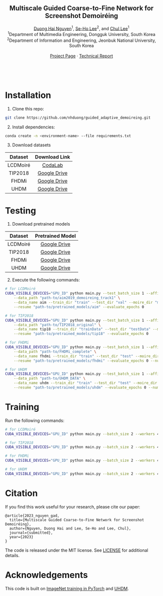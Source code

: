 <!-- PROJECT LOGO -->
<br />
<p align="center">
  <!-- <a href="https://nhduong.github.io/">
    <img src="dgu.png" alt="Logo" width="224" height="224">
  </a> -->

  <h2 align="center">Multiscale Guided Coarse-to-Fine Network for Screenshot Demoiréing</h2>

  <p align="center">
    <a href="mailto:duongnguyen@mme.dongguk.edu" target="_blank">Duong Hai Nguyen</a><sup>1</sup>,
    <a href="mailto:seholee@jbnu.ac.kr" target="_blank">Se-Ho Lee</a><sup>2</sup>, and 
    <a href="mailto:chullee@dongguk.edu" target="_blank">Chul Lee</a><sup>1</sup>
    <br>
    <sup>1</sup>Department of Multimedia Engineering, Dongguk University, South Korea<br>
    <sup>2</sup>Department of Information and Engineering, Jeonbuk National University, South Korea<br>
    <br>
    <a href="https://nhduong.github.io/guided_demoireing_net">Project Page</a>
    ·
    <a href="...">Technical Report</a>
  </p>
</p>

<br>
<br>
<br>

# Installation
1. Clone this repo:
```bash
git clone https://github.com/nhduong/guided_adaptive_demoireing.git
```

2. Install dependencies:
```bash
conda create -n <environment-name> --file requirements.txt
```

3. Download datasets

| Dataset | Download Link |
| :---: | :---: |
| LCDMoiré | [CodaLab](https://competitions.codalab.org/competitions/20165) |
| TIP2018 | [Google Drive](https://drive.google.com/drive/folders/109cAIZ0ffKLt34P7hOMKUO14j3gww2UC) |
| FHDMi | [Google Drive](https://drive.google.com/drive/folders/1IJSeBXepXFpNAvL5OyZ2Y1yu4KPvDxN5) |
| UHDM | [Google Drive](https://drive.google.com/drive/folders/1DyA84UqM7zf3CeoEBNmTi_dJ649x2e7e) |

# Testing
1. Download pretrained models

| Dataset | Pretrained Model |
| :---: | :---: |
| LCDMoiré | [Google Drive](https://drive.google.com/drive/folders/???) |
| TIP2018 | [Google Drive](https://drive.google.com/drive/folders/???) |
| FHDMi | [Google Drive](https://drive.google.com/drive/folders/???) |
| UHDM | [Google Drive](https://drive.google.com/drive/folders/???) |

2. Execute the following commands:
```bash
# for LCDMoiré
CUDA_VISIBLE_DEVICES="GPU_ID" python main.py --test_batch_size 1 --affine --l1loss --adaloss --perloss --evaluate \
    --data_path "path-to/aim2019_demoireing_track1" \
    --data_name aim --train_dir "train" --test_dir "val" --moire_dir "moire" --clean_dir "clear" \
    --resume "path-to/pretrained_models/aim" --evaluate_epochs 0

# for TIP2018
CUDA_VISIBLE_DEVICES="GPU_ID" python main.py --test_batch_size 1 --affine --l1loss --adaloss --perloss --evaluate \
    --data_path "path-to/TIP2018_original" \
    --data_name tip18 --train_dir "trainData" --test_dir "testData" --moire_dir "source" --clean_dir "target" \
    --resume "path-to/pretrained_models/tip18" --evaluate_epochs 0

# for FHDMi
CUDA_VISIBLE_DEVICES="GPU_ID" python main.py --test_batch_size 1 --affine --l1loss --adaloss --perloss --evaluate \
    --data_path "path-to/FHDMi_complete" \
    --data_name fhdmi --train_dir "train" --test_dir "test" --moire_dir "source" --clean_dir "target" \
    --resume "path-to/pretrained_models/fhdmi" --evaluate_epochs 0 --num_branches 4

# for UHDM
CUDA_VISIBLE_DEVICES="GPU_ID" python main.py --test_batch_size 1 --affine --l1loss --adaloss --perloss --evaluate \
    --data_path "path-to/UHDM_DATA" \
    --data_name uhdm --train_dir "train" --test_dir "test" --moire_dir "" --clean_dir "" \
    --resume "path-to/pretrained_models/uhdm" --evaluate_epochs 0 --num_branches 4

```

# Training

Run the following commands:

```bash
# for LCDMoiré
CUDA_VISIBLE_DEVICES="GPU_ID" python main.py --batch_size 2 --workers 4 --exp_name SPL --data_name aim --T_0 50 --print_freq 1000 --train_dir "train" --test_dir "val" --moire_dir "moire" --clean_dir "clear" --dont_calc_mets_at_all --epochs 200 --test_batch_size 1 --note testing --affine --l1loss --adaloss --perloss --data_path "path-to/aim2019_demoireing_track1"

# for TIP2018
CUDA_VISIBLE_DEVICES="GPU_ID" python main.py --batch_size 2 --workers 4 --exp_name SPL --data_name tip18 --T_0 10 --print_freq 1000 --train_dir "trainData" --test_dir "testData" --moire_dir "source" --clean_dir "target" --dont_calc_mets_at_all --epochs 80 --test_batch_size 1 --note testing --affine --l1loss --adaloss --perloss --data_path "path-to/TIP2018_original"

# for FHDMi
CUDA_VISIBLE_DEVICES="GPU_ID" python main.py --batch_size 2 --workers 4 --exp_name SPL --data_name fhdmi --T_0 50 --print_freq 1000 --train_dir "train" --test_dir "test" --moire_dir "source" --clean_dir "target" --dont_calc_mets_at_all --epochs 200 --test_batch_size 1 --note testing --affine --l1loss --adaloss --perloss --data_path "path-to/FHDMi_complete"

# for UHDM
CUDA_VISIBLE_DEVICES="GPU_ID" python main.py --batch_size 2 --workers 4 --exp_name SPL --data_name uhdm --T_0 50 --print_freq 1000 --train_dir "train" --test_dir "test" --moire_dir "" --clean_dir "" --dont_calc_mets_at_all --epochs 200 --test_batch_size 1 --note testing --affine --l1loss --adaloss --perloss --data_path "path-to/UHDM_DATA"
```

# Citation
If you find this work useful for your research, please cite our paper:
```
@article{2023_nguyen_gad,
  title={Multiscale Guided Coarse-to-Fine Network for Screenshot Demoiréing},
  author={Nguyen, Duong Hai and Lee, Se-Ho and Lee, Chul},
  journal={submitted},
  year={2023}
}
```

The code is released under the MIT license. See [LICENSE](https://choosealicense.com/licenses/mit/) for additional details.

# Acknowledgements
This code is built on [ImageNet training in PyTorch](https://github.com/pytorch/examples/tree/main/imagenet) and [UHDM](https://github.com/CVMI-Lab/UHDM).